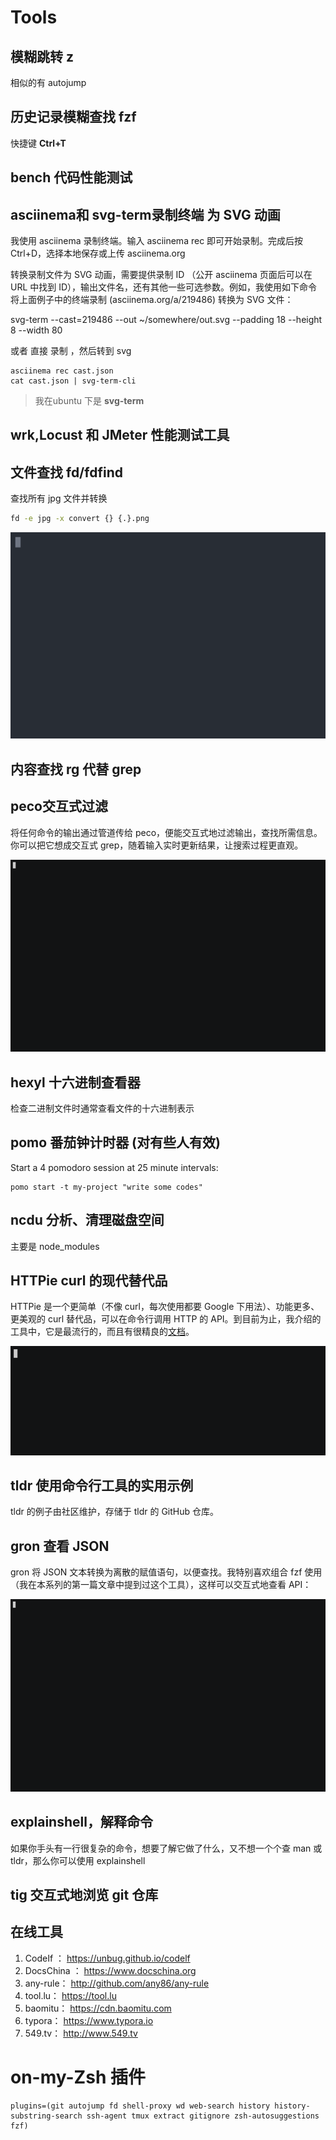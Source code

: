 # Tools
## 模糊跳转 z ##

相似的有  autojump

## 历史记录模糊查找 fzf ##
快捷键 **Ctrl+T**

## bench 代码性能测试
## asciinema和 svg-term录制终端 为 SVG 动画
我使用 asciinema 录制终端。输入 asciinema rec 即可开始录制。完成后按 Ctrl+D，选择本地保存或上传 asciinema.org

转换录制文件为 SVG 动画，需要提供录制 ID （公开 asciinema 页面后可以在 URL 中找到 ID），输出文件名，还有其他一些可选参数。例如，我使用如下命令将上面例子中的终端录制 (asciinema.org/a/219486) 转换为 SVG 文件：

svg-term --cast=219486 --out ~/somewhere/out.svg --padding 18 --height 8 --width 80

或者 直接 录制 ，然后转到 svg
``` shell
asciinema rec cast.json
cat cast.json | svg-term-cli
```
> 我在ubuntu 下是 **svg-term**

##  wrk,Locust 和 JMeter 性能测试工具

## 文件查找 fd/fdfind
查找所有 jpg 文件并转换 
``` sh
fd -e jpg -x convert {} {.}.png
```
![图片](images/commandlineTools/1.svg)

## 内容查找 rg 代替 grep 
## peco交互式过滤
将任何命令的输出通过管道传给 peco，便能交互式地过滤输出，查找所需信息。你可以把它想成交互式 grep，随着输入实时更新结果，让搜索过程更直观。

![图片](images/commandlineTools/2.webp)
## hexyl 十六进制查看器
检查二进制文件时通常查看文件的十六进制表示

## pomo 番茄钟计时器 (对有些人有效)

Start a 4 pomodoro session at 25 minute intervals:
``` shell
pomo start -t my-project "write some codes"
```

## ncdu 分析、清理磁盘空间
主要是 node_modules
## HTTPie curl 的现代替代品
HTTPie 是一个更简单（不像 curl，每次使用都要 Google 下用法）、功能更多、更美观的 curl 替代品，可以在命令行调用 HTTP 的 API。到目前为止，我介绍的工具中，它是最流行的，而且有很精良的[文档](https://httpie.org/doc)。

![图片](images/commandlineTools/3.webp)

## tldr 使用命令行工具的实用示例
tldr 的例子由社区维护，存储于 tldr 的 GitHub 仓库。

## gron 查看 JSON
gron 将 JSON 文本转换为离散的赋值语句，以便查找。我特别喜欢组合 fzf 使用（我在本系列的第一篇文章中提到过这个工具），这样可以交互式地查看 API：

![图片](images/commandlineTools/1.gif)

## explainshell，解释命令
如果你手头有一行很复杂的命令，想要了解它做了什么，又不想一个个查 man 或 tldr，那么你可以使用 explainshell

## tig 交互式地浏览 git 仓库
## 在线工具
1. CodeIf ：                     https://unbug.github.io/codelf
2. DocsChina ：            https://www.docschina.org
3. any-rule：                  http://github.com/any86/any-rule
4. tool.lu：                      https://tool.lu
5. baomitu：                  https://cdn.baomitu.com
6. typora：                      https://www.typora.io
7. 549.tv：                       http://www.549.tv
# on-my-Zsh 插件
``` config
plugins=(git autojump fd shell-proxy wd web-search history history-substring-search ssh-agent tmux extract gitignore zsh-autosuggestions fzf)
``` 
